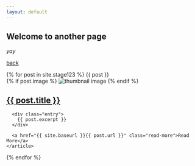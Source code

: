 ```yaml
---
layout: default
---
```


## Welcome to another page

_yay_

[back](./)

<div class="posts">
  {% for post in site.stage123 %}
     {{ post }}
    <article class="post">
      <div class="post_header">
      {% if post.image %}
      <img src="/assets/images/{{post.image}}" alt="thumbnail image">
      {% endif %}
      <h1><a href="{{ site.baseurl }}{{ post.url }}">{{ post.title }}</a></h1>
      </div>

      <div class="entry">
        {{ post.excerpt }}
      </div>

      <a href="{{ site.baseurl }}{{ post.url }}" class="read-more">Read More</a>
    </article>
  {% endfor %}
</div>
